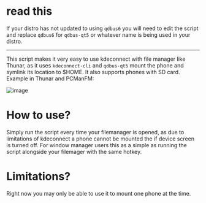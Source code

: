 # read this 

If your distro has not updated to using `qdbus6` you will need to edit the script and replace `qdbus6` for `qdbus-qt5` or whatever name is being used in your distro.

---------------------------------------------------------

This script makes it very easy to use kdeconnect with file manager like Thunar, as it uses `kdeconnect-cli` and `qdbus-qt5` mount the phone and symlink its location to $HOME. It also supports phones with SD card. Example in Thunar and PCManFM:

![image](https://github.com/Samueru-sama/kdeconnect-any-filemanager/assets/36420837/a0599b94-7aeb-40f2-baca-7ff8810d99a4)

# How to use? 

Simply run the script every time your filemanager is opened, as due to limitations of kdeconnect a phone cannot be mounted the if device screen is turned off. For window manager users this as a simple as running the script alongside your filemager with the same hotkey.

# Limitations? 

Right now you may only be able to use it to mount one phone at the time.
